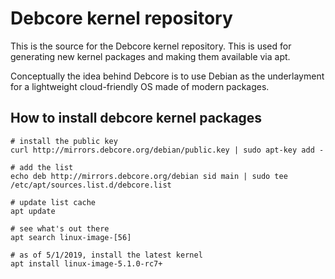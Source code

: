 # Debcore kernel repository

This is the source for the Debcore kernel repository. This is used for generating new kernel packages and making them available via apt.

Conceptually the idea behind Debcore is to use Debian as the underlayment for a lightweight cloud-friendly OS made of modern packages. 

## How to install debcore kernel packages

```
# install the public key
curl http://mirrors.debcore.org/debian/public.key | sudo apt-key add -

# add the list
echo deb http://mirrors.debcore.org/debian sid main | sudo tee /etc/apt/sources.list.d/debcore.list

# update list cache
apt update

# see what's out there
apt search linux-image-[56]

# as of 5/1/2019, install the latest kernel
apt install linux-image-5.1.0-rc7+
```
